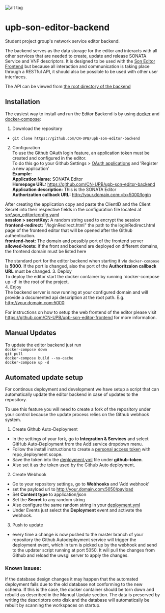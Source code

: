 ![alt tag](https://api.travis-ci.org/CN-UPB/upb-son-editor-backend.svg)

# upb-son-editor-backend
Student project group's network service editor backend.

The backend serves as the data storage for the editor and interacts with all other services that are needed to create, update and release SONATA Service and VNF descriptors. It is designed to be used with the [Son Editor Frontend](https://github.com/CN-UPB/upb-son-editor-frontend) but because all interaction and communication is taking place through a RESTful API, it should also be possible to be used with other user interfaces.

The API can be viewed from [the root directory of the backend](http://fg-cn-sandman1.cs.upb.de:5000/)

## Installation

The easiest way to install and run the Editor Backend is by using [docker](https://www.docker.com/) and [docker-compose](https://docs.docker.com/compose/):

1. Download the repository
  * `git clone https://github.com/CN-UPB/upb-son-editor-backend`
2. Configuration  
  To use the Github OAuth login feature, an application token must be created and configured in the editor.  
  To do this go to your Github Settings > [OAuth applications](https://github.com/settings/developers) and 'Register a new application'  
  **Example:**  
    **Application Name:** SONATA Editor  
    **Homepage URL:** https://github.com/CN-UPB/upb-son-editor-backend  
    **Application description:** This is the SONATA Editor  
    **Authorization callback URL:** http://your.domain.com:<b>5000/login</b>  
    
  After creating the application copy and paste the ClientID and the Client Secret into their respective fields in the configuration file located at [src\son_editor\config.yaml](src/son_editor/config.yaml)  
  **session > secretKey:**  A random string used to encrypt the session  
  **frontend-redirect:** "/loginRedirect.html" the path to the loginRedirect.html page of the frontend editor that will be opened after the Github authentication.  
  **frontend-host:** The domain and possibly port of the frontend server  
  **allowed-hosts:** If the front and backend are deployed on different domains, the frontend domain must be listed here
  
  The standard port for the editor backend when starting it via `docker-compose` is **5000**. If the port is changed, also the port of the **Authoritzaion callback URL** must be changed.
3. Deploy  
  To deploy the editor start the docker container by running `docker-compose up -d' in the root of the project.  
4. Enjoy  
  The backend server is now running at your configured domain and will provide a documented api description at the root path. E.g.  http://your.domain.com:5000
  
For instructions on how to setup the web frontend of the editor please visit https://github.com/CN-UPB/upb-son-editor-frontend for more information.

## Manual Updates
 To update the editor backend just run  
  `docker-compose down`  
  `git pull`  
  `docker-compose build --no-cache`  
  `docker-compose up -d`

## Automated update setup
For continous deployment and development we have setup a script that can automatically update the editor backend in case of updates to the repository.

To use this feature you will need to create a fork of the repository under your control because the update process relies on the Github webhook system.

1. Create Github Auto-Deployment  
  * In the settings of your fork, go to **Integration & Services** and select GitHub Auto-Deployment from the Add service dropdown menu.
  * Follow the install instructions to create a [personal access token](https://github.com/settings/tokens) with repo_deployment scope.
  * Save the token into the [deployment.yml](deployment.yml) file under **github-token**.  
  * Also set it as the token used by the Github Auto deployment.
2. Create Webhook  
  * Go to your repository settings, go to **Webhooks** and 'Add webhook'  
  * set the payload url to http://your.domain.com:5050/payload
  * Set **Content type** to application/json
  * Set the **Secret** to any random string
  * Also configure the same random string in your [deployment.yml](deployment.yml)
  * Under Events just select the **Deployment** event and activate the webhook.
3. Push to update
  * every time a change is now pushed to the master branch of your repository the Github Autodeployment service will trigger the deployment event, which in turn is picked up by the webhook and send to the updater script running at port 5050. It will pull the changes from Github and reload the uwsgi server to apply the changes.

### Known Issues:
If the database design changes it may happen that the automated deployment fails due to the old database not conforming to the new schema. If this is the case, the docker container should be torn down and rebuild as described in the Manual Update section. The data is preserved by writing the descriptors onto disk and the database will automatically be rebuilt by scanning the workspaces on startup.
  

